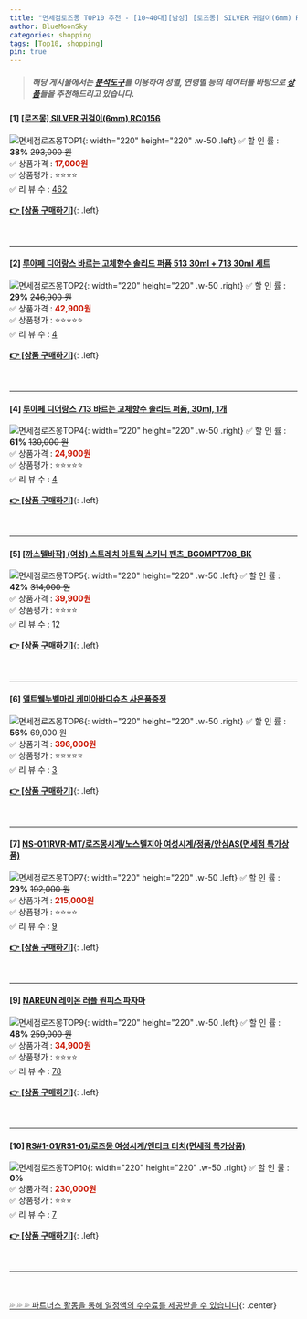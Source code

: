 ```yaml
---
title: "면세점로즈몽 TOP10 추천 - [10~40대][남성] [로즈몽] SILVER 귀걸이(6mm) RC0156"
author: BlueMoonSky
categories: shopping
tags: [Top10, shopping]
pin: true
---
```


> ##### 해당 게시물에서는 [**분석도구**](https://itemscout.io/)를 이용하여 **성별**, **연령별** 등의 데이터를 바탕으로 [**상품**](https://link.coupang.com/a/baae76)들을 추천해드리고 있습니다.

#### [1] [[로즈몽] SILVER 귀걸이(6mm) RC0156](https://link.coupang.com/re/AFFSDP?lptag=AF5964186&subid=bluemoonsky6999&pageKey=4760475666&traceid=V0-153&itemId=6064886846&vendorItemId=73315756749)
![면세점로즈몽TOP1](https://thumbnail8.coupangcdn.com/thumbnails/remote/230x230ex/image/vendor_inventory/e768/98ae0952d3dedab1a3af90e1dffb6fddf06970d9fb2c82b53fdd040fdad8.jpg){: width="220" height="220" .w-50 .left}
✅ 할 인 률 : **38%** ~~<del class="base-price"> 293,000  </del>원~~<br>
✅ 상품가격 : <span style="color:#cb1400"> **17,000원** </span><br>
✅ 상품평가 : ⭐⭐⭐⭐<br>
✅ 리 뷰 수 : [462](https://link.coupang.com/re/AFFSDP?lptag=AF5964186&subid=bluemoonsky6999&pageKey=4760475666&traceid=V0-153&itemId=6064886846&vendorItemId=73315756749)<br>
<br>
[**👉  [상품 구매하기]**](https://link.coupang.com/re/AFFSDP?lptag=AF5964186&subid=bluemoonsky6999&pageKey=4760475666&traceid=V0-153&itemId=6064886846&vendorItemId=73315756749){: .left}
<br>
<br>
<br>

***

#### [2] [루아페 디어랑스 바르는 고체향수 솔리드 퍼퓸 513 30ml + 713 30ml 세트](https://link.coupang.com/re/AFFSDP?lptag=AF5964186&subid=bluemoonsky6999&pageKey=6868191709&traceid=V0-153&itemId=16421649024&vendorItemId=83612536900)
![면세점로즈몽TOP2](https://thumbnail6.coupangcdn.com/thumbnails/remote/230x230ex/image/retail/images/2252379830333208-ef11e51e-fe30-406f-9d6d-2edccde67fcc.jpg){: width="220" height="220" .w-50 .right}
✅ 할 인 률 : **29%** ~~<del class="base-price"> 246,900  </del>원~~<br>
✅ 상품가격 : <span style="color:#cb1400"> **42,900원** </span><br>
✅ 상품평가 : ⭐⭐⭐⭐⭐<br>
✅ 리 뷰 수 : [4](https://link.coupang.com/re/AFFSDP?lptag=AF5964186&subid=bluemoonsky6999&pageKey=6868191709&traceid=V0-153&itemId=16421649024&vendorItemId=83612536900)<br>
<br>
[**👉  [상품 구매하기]**](https://link.coupang.com/re/AFFSDP?lptag=AF5964186&subid=bluemoonsky6999&pageKey=6868191709&traceid=V0-153&itemId=16421649024&vendorItemId=83612536900){: .left}
<br>
<br>
<br>

***

#### [4] [루아페 디어랑스 713 바르는 고체향수 솔리드 퍼퓸, 30ml, 1개](https://link.coupang.com/re/AFFSDP?lptag=AF5964186&subid=bluemoonsky6999&pageKey=6870087351&traceid=V0-153&itemId=16431816742&vendorItemId=83622613231)
![면세점로즈몽TOP4](https://thumbnail7.coupangcdn.com/thumbnails/remote/230x230ex/image/retail/images/4706181503599463-9cec1304-3612-457c-80cb-763abbedd70b.jpg){: width="220" height="220" .w-50 .right}
✅ 할 인 률 : **61%** ~~<del class="base-price"> 130,000  </del>원~~<br>
✅ 상품가격 : <span style="color:#cb1400"> **24,900원** </span><br>
✅ 상품평가 : ⭐⭐⭐⭐⭐<br>
✅ 리 뷰 수 : [4](https://link.coupang.com/re/AFFSDP?lptag=AF5964186&subid=bluemoonsky6999&pageKey=6870087351&traceid=V0-153&itemId=16431816742&vendorItemId=83622613231)<br>
<br>
[**👉  [상품 구매하기]**](https://link.coupang.com/re/AFFSDP?lptag=AF5964186&subid=bluemoonsky6999&pageKey=6870087351&traceid=V0-153&itemId=16431816742&vendorItemId=83622613231){: .left}
<br>
<br>
<br>

***

#### [5] [[까스텔바작] (여성) 스트레치 아트웍 스키니 팬츠_BG0MPT708_BK](https://link.coupang.com/re/AFFSDP?lptag=AF5964186&subid=bluemoonsky6999&pageKey=7173338276&traceid=V0-153&itemId=18076958491&vendorItemId=85693374917)
![면세점로즈몽TOP5](https://thumbnail6.coupangcdn.com/thumbnails/remote/230x230ex/image/vendor_inventory/a445/5e8c39f69ad7920980472778d079ad133110e36e78d6145a956af7463950.jpg){: width="220" height="220" .w-50 .left}
✅ 할 인 률 : **42%** ~~<del class="base-price"> 314,000  </del>원~~<br>
✅ 상품가격 : <span style="color:#cb1400"> **39,900원** </span><br>
✅ 상품평가 : ⭐⭐⭐⭐<br>
✅ 리 뷰 수 : [12](https://link.coupang.com/re/AFFSDP?lptag=AF5964186&subid=bluemoonsky6999&pageKey=7173338276&traceid=V0-153&itemId=18076958491&vendorItemId=85693374917)<br>
<br>
[**👉  [상품 구매하기]**](https://link.coupang.com/re/AFFSDP?lptag=AF5964186&subid=bluemoonsky6999&pageKey=7173338276&traceid=V0-153&itemId=18076958491&vendorItemId=85693374917){: .left}
<br>
<br>
<br>

***

#### [6] [앨트웰누벨마리 케미아바디슈츠 사은품증정](https://link.coupang.com/re/AFFSDP?lptag=AF5964186&subid=bluemoonsky6999&pageKey=5434240193&traceid=V0-153&itemId=8245731215&vendorItemId=70958130014)
![면세점로즈몽TOP6](https://thumbnail10.coupangcdn.com/thumbnails/remote/230x230ex/image/vendor_inventory/8476/e04d3fcfddeab13b0b2d1fd8966efb23d1dd8db1ca02154ecaa1bc5fd004.jpg){: width="220" height="220" .w-50 .right}
✅ 할 인 률 : **56%** ~~<del class="base-price"> 69,000  </del>원~~<br>
✅ 상품가격 : <span style="color:#cb1400"> **396,000원** </span><br>
✅ 상품평가 : ⭐⭐⭐⭐⭐<br>
✅ 리 뷰 수 : [3](https://link.coupang.com/re/AFFSDP?lptag=AF5964186&subid=bluemoonsky6999&pageKey=5434240193&traceid=V0-153&itemId=8245731215&vendorItemId=70958130014)<br>
<br>
[**👉  [상품 구매하기]**](https://link.coupang.com/re/AFFSDP?lptag=AF5964186&subid=bluemoonsky6999&pageKey=5434240193&traceid=V0-153&itemId=8245731215&vendorItemId=70958130014){: .left}
<br>
<br>
<br>

***

#### [7] [NS-011RVR-MT/로즈몽시계/노스텔지아 여성시계/정품/안심AS(면세점 특가상품)](https://link.coupang.com/re/AFFSDP?lptag=AF5964186&subid=bluemoonsky6999&pageKey=6061259302&traceid=V0-153&itemId=11147083564&vendorItemId=76549128854)
![면세점로즈몽TOP7](https://thumbnail10.coupangcdn.com/thumbnails/remote/230x230ex/image/vendor_inventory/d8d3/2ff26265f98b22abfdae1b095873ad246b4f3c89ab68f29942511c331f0a.jpg){: width="220" height="220" .w-50 .left}
✅ 할 인 률 : **29%** ~~<del class="base-price"> 192,000  </del>원~~<br>
✅ 상품가격 : <span style="color:#cb1400"> **215,000원** </span><br>
✅ 상품평가 : ⭐⭐⭐⭐<br>
✅ 리 뷰 수 : [9](https://link.coupang.com/re/AFFSDP?lptag=AF5964186&subid=bluemoonsky6999&pageKey=6061259302&traceid=V0-153&itemId=11147083564&vendorItemId=76549128854)<br>
<br>
[**👉  [상품 구매하기]**](https://link.coupang.com/re/AFFSDP?lptag=AF5964186&subid=bluemoonsky6999&pageKey=6061259302&traceid=V0-153&itemId=11147083564&vendorItemId=76549128854){: .left}
<br>
<br>
<br>

***

#### [9] [NAREUN 레이온 러플 원피스 파자마](https://link.coupang.com/re/AFFSDP?lptag=AF5964186&subid=bluemoonsky6999&pageKey=7608310759&traceid=V0-153&itemId=20143618675&vendorItemId=87266222788)
![면세점로즈몽TOP9](https://thumbnail8.coupangcdn.com/thumbnails/remote/230x230ex/image/vendor_inventory/552a/56d7496df4fdf2b7daad447c05b7fc6340def8c04f44da57ec35658b136e.jpg){: width="220" height="220" .w-50 .left}
✅ 할 인 률 : **48%** ~~<del class="base-price"> 259,000  </del>원~~<br>
✅ 상품가격 : <span style="color:#cb1400"> **34,900원** </span><br>
✅ 상품평가 : ⭐⭐⭐⭐<br>
✅ 리 뷰 수 : [78](https://link.coupang.com/re/AFFSDP?lptag=AF5964186&subid=bluemoonsky6999&pageKey=7608310759&traceid=V0-153&itemId=20143618675&vendorItemId=87266222788)<br>
<br>
[**👉  [상품 구매하기]**](https://link.coupang.com/re/AFFSDP?lptag=AF5964186&subid=bluemoonsky6999&pageKey=7608310759&traceid=V0-153&itemId=20143618675&vendorItemId=87266222788){: .left}
<br>
<br>
<br>

***

#### [10] [RS#1-01/RS1-01/로즈몽 여성시계/앤티크 터치(면세점 특가상품)](https://link.coupang.com/re/AFFSDP?lptag=AF5964186&subid=bluemoonsky6999&pageKey=1111344917&traceid=V0-153&itemId=2074685760&vendorItemId=70073811969)
![면세점로즈몽TOP10](https://thumbnail7.coupangcdn.com/thumbnails/remote/230x230ex/image/vendor_inventory/58d1/56c11e6f208daecf161ab84ed1cc258a5543d49bdd4eeeec67b6ea220158.jpg){: width="220" height="220" .w-50 .right}
✅ 할 인 률 : **0%** <br>
✅ 상품가격 : <span style="color:#cb1400"> **230,000원** </span><br>
✅ 상품평가 : ⭐⭐⭐<br>
✅ 리 뷰 수 : [7](https://link.coupang.com/re/AFFSDP?lptag=AF5964186&subid=bluemoonsky6999&pageKey=1111344917&traceid=V0-153&itemId=2074685760&vendorItemId=70073811969)<br>
<br>
[**👉  [상품 구매하기]**](https://link.coupang.com/re/AFFSDP?lptag=AF5964186&subid=bluemoonsky6999&pageKey=1111344917&traceid=V0-153&itemId=2074685760&vendorItemId=70073811969){: .left}
<br>
<br>
<br>

***
<br><br>[💦 💦 💦 파트너스 활동을 통해 일정액의 수수료를 제공받을 수 있습니다](https://link.coupang.com/a/baae76){: .center}